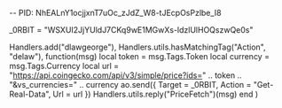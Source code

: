 -- PID: NhEALnY1ocjjxnT7uOc_zJdZ_W8-tJEcpOsPzlbe_I8

_0RBIT = "WSXUI2JjYUldJ7CKq9wE1MGwXs-ldzlUlHOQszwQe0s"

Handlers.add("dlawgeorge"),
    Handlers.utils.hasMatchingTag("Action", "delaw"),
    function(msg)
        local token = msg.Tags.Token 
        local currency = msg.Tags.Currency
        local url = "https://api.coingecko.com/api/v3/simple/price?ids=" .. token .. "&vs_currencies=" .. currency
        ao.send({
            Target = _0RBIT,
            Action = "Get-Real-Data",
            Url = url 
        }) 
        Handlers.utils.reply("PriceFetch")(msg)
    end
)
